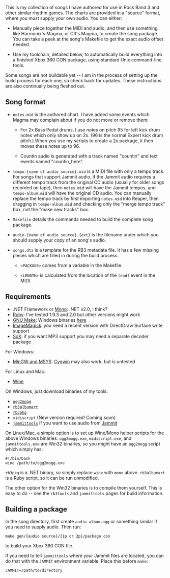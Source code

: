 This is my collection of songs I have authored for use in Rock Band 3 and other
similar rhythm games. The charts are provided in a "source" format, where you
must supply your own audio. You can either:

* Manually piece together the MIDI and audio, and then use something like
  Harmonix's Magma, or C3's Magma, to create the song package. You can take a
  peek at the song's Makefile to get the exact audio offset needed.

* Use my toolchain, detailed below, to automatically build everything into a
  finished Xbox 360 CON package, using standard Unix command-line tools.

Some songs are not buildable yet -- I am in the process of setting up the build
process for each one, so check back for updates. These instructions are also
continually being fleshed out.

## Song format

* `notes.mid` is the authored chart. I have added some events which Magma may
  complain about if you do not move or remove them:

  * For 2x Bass Pedal drums, I use notes on pitch 95 for left kick drum notes
    which only show up on 2x. (96 is the normal Expert kick drum pitch.) When
    you use my scripts to create a 2x package, it then moves these notes up to
    96.

  * Countin audio is generated with a track named "countin" and text events
    named "countin_here".

* `tempo-{name of audio source}.mid` is a MIDI file with only a tempo track.
  For songs that support Jammit audio, if the Jammit audio requires a different
  tempo track from the original CD audio (usually for older songs recorded on
  tape), then `notes.mid` will have the Jammit tempos, and `tempo-album.mid`
  will have the original CD audio. You can manually replace the tempo track by
  first importing `notes.mid` into Reaper, then dragging in `tempo-album.mid`
  and checking only the "merge tempo track" box, not the "make new tracks" box.

* `Makefile` details the commands needed to build the complete song package.

* `audio-{name of audio source}.{ext}` is the filename under which you should
  supply your copy of an song's audio.

* `songs.dta` is a template for the RB3 metadata file. It has a few missing
  pieces which are filled in during the build process:

  * `<PACKAGE>` comes from a variable in the Makefile.

  * `<LENGTH>` is calculated from the location of the `[end]` event in the MIDI.

## Requirements

* .NET Framework or [Mono](http://www.mono-project.com):
  .NET v2.0, I think?
* [Ruby](https://www.ruby-lang.org):
  I've tested 1.9.3 and 2.0 but other versions might work
* [GNU Make](http://www.gnu.org/software/make/):
  Windows binaries [here](http://gnuwin32.sourceforge.net/packages/make.htm)
* [ImageMagick](http://www.imagemagick.org):
  you need a recent version with DirectDraw Surface write support
* [SoX](http://sox.sourceforge.net/):
  if you want MP3 support you may need a separate decoder package

For Windows:

* [MinGW and MSYS](http://www.mingw.org/):
  [Cygwin](http://www.cygwin.com/) may also work, but is untested

For Linux and Mac:

* [Wine](http://www.winehq.org/)

On Windows, just download binaries of my tools:

* [`ogg2mogg`](https://github.com/mtolly/rb3tools/releases/download/v0.1/ogg2mogg_standalone_v0.1_win32.zip)
* [`rb3albumart`](https://github.com/mtolly/rb3tools/raw/master/rb3albumart/rb3albumart)
* [`rb3pkg`](https://github.com/mtolly/rb3tools/releases/download/v0.1/rb3pkg_v0.1_dotnet.zip)
* `midiscript` (New version required! Coming soon)
* [`jammittools`](https://github.com/mtolly/jammittools/releases/download/v0.1/jammittools_v0.1_win32.zip)
  if you want to use audio from
  [Jammit](http://www.jammit.com/)

On Linux/Mac, a simple option is to set up Wine/Mono helper scripts for the
above Windows binaries. `ogg2mogg.exe`, `midiscript.exe`, and `jammittools.exe`
are Win32 binaries, so you might have an `ogg2mogg` script which simply has:

    #!/bin/bash
    wine /path/to/ogg2mogg.exe

`rb3pkg` is a .NET binary, so simply replace `wine` with `mono` above.
`rb3albumart` is a Ruby script, so it can be run unmodified.

The other option for the Win32 binaries is to compile them yourself. This is
easy to do -- see the `rb3tools` and `jammittools` pages for build information.

## Building a package

In the song directory, first create `audio-album.ogg` or something similar if
you need to supply audio. Then run:

    make gen/{audio source}/{1p or 2p}/package.con

to build your Xbox 360 CON file.

If you need to tell `jammittools` where your Jammit files are located, you can
do that with the `JAMMIT` environment variable. Place this before `make`:

    JAMMIT=/path/to/directory
